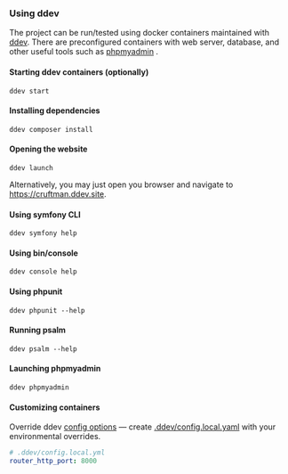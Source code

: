 ### Using ddev

The project can be run/tested using docker containers maintained with
[ddev](https://ddev.com/). There are preconfigured containers with web server,
database, and other useful tools such as [phpmyadmin](https://www.phpmyadmin.net/) .

#### Starting ddev containers (optionally)

```console
ddev start
```

#### Installing dependencies

```console
ddev composer install
```

#### Opening the website

```console
ddev launch
```

Alternatively, you may just open you browser and navigate to https://cruftman.ddev.site.

#### Using symfony CLI

```console
ddev symfony help
```

#### Using bin/console
```console
ddev console help
```

#### Using phpunit

```console
ddev phpunit --help
```

#### Running psalm

```console
ddev psalm --help
```

#### Launching phpmyadmin

```console
ddev phpmyadmin
```

#### Customizing containers

Override ddev [config options](https://ddev.readthedocs.io/en/stable/users/configuration/config/) &mdash; create [.ddev/config.local.yaml](https://ddev.readthedocs.io/en/stable/users/configuration/config/#environmental-overrides) with your environmental overrides.

```yml
# .ddev/config.local.yml
router_http_port: 8000
```
